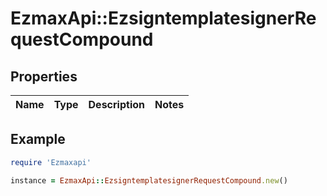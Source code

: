 # EzmaxApi::EzsigntemplatesignerRequestCompound

## Properties

| Name | Type | Description | Notes |
| ---- | ---- | ----------- | ----- |

## Example

```ruby
require 'Ezmaxapi'

instance = EzmaxApi::EzsigntemplatesignerRequestCompound.new()
```

